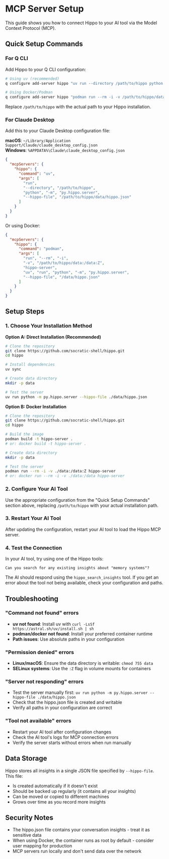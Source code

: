 # MCP Server Setup

This guide shows you how to connect Hippo to your AI tool via the Model Context Protocol (MCP).

## Quick Setup Commands

### For Q CLI

Add Hippo to your Q CLI configuration:

```bash
# Using uv (recommended)
q configure add-server hippo "uv run --directory /path/to/hippo python -m py.hippo.server --hippo-file /path/to/hippo/data/hippo.json"

# Using Docker/Podman
q configure add-server hippo "podman run --rm -i -v /path/to/hippo/data:/data:Z hippo-server uv run python -m py.hippo.server --hippo-file /data/hippo.json"
```

Replace `/path/to/hippo` with the actual path to your Hippo installation.

### For Claude Desktop

Add this to your Claude Desktop configuration file:

**macOS**: `~/Library/Application Support/Claude/claude_desktop_config.json`  
**Windows**: `%APPDATA%\Claude\claude_desktop_config.json`

```json
{
  "mcpServers": {
    "hippo": {
      "command": "uv",
      "args": [
        "run", 
        "--directory", "/path/to/hippo",
        "python", "-m", "py.hippo.server", 
        "--hippo-file", "/path/to/hippo/data/hippo.json"
      ]
    }
  }
}
```

Or using Docker:

```json
{
  "mcpServers": {
    "hippo": {
      "command": "podman",
      "args": [
        "run", "--rm", "-i",
        "-v", "/path/to/hippo/data:/data:Z",
        "hippo-server",
        "uv", "run", "python", "-m", "py.hippo.server",
        "--hippo-file", "/data/hippo.json"
      ]
    }
  }
}
```

## Setup Steps

### 1. Choose Your Installation Method

**Option A: Direct Installation (Recommended)**
```bash
# Clone the repository
git clone https://github.com/socratic-shell/hippo.git
cd hippo

# Install dependencies
uv sync

# Create data directory
mkdir -p data

# Test the server
uv run python -m py.hippo.server --hippo-file ./data/hippo.json
```

**Option B: Docker Installation**
```bash
# Clone the repository
git clone https://github.com/socratic-shell/hippo.git
cd hippo

# Build the image
podman build -t hippo-server .
# or: docker build -t hippo-server .

# Create data directory
mkdir -p data

# Test the server
podman run --rm -i -v ./data:/data:Z hippo-server
# or: docker run --rm -i -v ./data:/data hippo-server
```

### 2. Configure Your AI Tool

Use the appropriate configuration from the "Quick Setup Commands" section above, replacing `/path/to/hippo` with your actual installation path.

### 3. Restart Your AI Tool

After updating the configuration, restart your AI tool to load the Hippo MCP server.

### 4. Test the Connection

In your AI tool, try using one of the Hippo tools:

```
Can you search for any existing insights about "memory systems"?
```

The AI should respond using the `hippo_search_insights` tool. If you get an error about the tool not being available, check your configuration and paths.

## Troubleshooting

### "Command not found" errors

- **uv not found**: Install uv with `curl -LsSf https://astral.sh/uv/install.sh | sh`
- **podman/docker not found**: Install your preferred container runtime
- **Path issues**: Use absolute paths in your configuration

### "Permission denied" errors

- **Linux/macOS**: Ensure the data directory is writable: `chmod 755 data`
- **SELinux systems**: Use the `:Z` flag in volume mounts for containers

### "Server not responding" errors

- Test the server manually first: `uv run python -m py.hippo.server --hippo-file ./data/hippo.json`
- Check that the hippo.json file is created and writable
- Verify all paths in your configuration are correct

### "Tool not available" errors

- Restart your AI tool after configuration changes
- Check the AI tool's logs for MCP connection errors
- Verify the server starts without errors when run manually

## Data Storage

Hippo stores all insights in a single JSON file specified by `--hippo-file`. This file:

- Is created automatically if it doesn't exist
- Should be backed up regularly (it contains all your insights)
- Can be moved or copied to different machines
- Grows over time as you record more insights

## Security Notes

- The hippo.json file contains your conversation insights - treat it as sensitive data
- When using Docker, the container runs as root by default - consider user mapping for production
- MCP servers run locally and don't send data over the network
